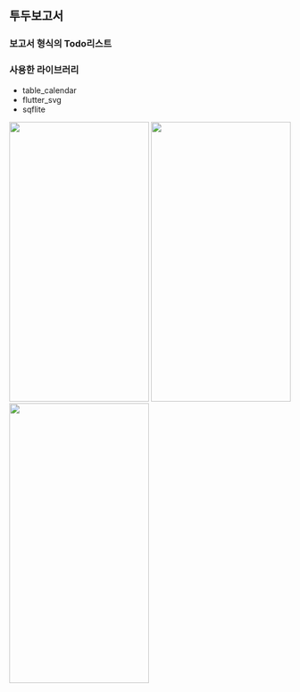 ## 투두보고서
### 보고서 형식의 Todo리스트
### 사용한 라이브러리
- table_calendar
- flutter_svg
- sqflite

<img src="https://github.com/nagosoo/todo_report/assets/82588344/eb9f96f4-69f9-41bb-97cc-7b285d62957a" width="250" height="500"/>
<img src="https://github.com/nagosoo/todo_report/assets/82588344/97edc0d8-3169-4324-b251-f3894e45add7" width="250" height="500"/>
<img src="https://github.com/nagosoo/todo_report/assets/82588344/207f0dc7-3da6-4acf-ab01-8f371786b063" width="250" height="500"/>
